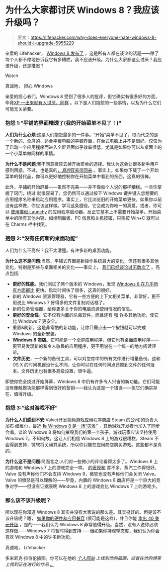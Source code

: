 # 为什么大家都讨厌 Windows 8？我应该升级吗？

> 原文：<https://lifehacker.com/why-does-everyone-hate-windows-8-should-i-upgrade-5955229>

亲爱的 Lifehacker，
[Windows 8 发布了](http://windows.microsoft.com/en-US/windows/buy) ，这是所有人都在谈论的话题——除了每个人都不停地告诉我它有多糟糕，我不应该升级。为什么大家都这么讨厌？我应该升级，还是推迟？

Watch

真诚地，
担心 Windows

亲爱的担心者们，Windows 8 受到了很多人的批评，但它确实有很多好的方面。毕竟[XP 一出来就有人讨厌，同样](http://www.zdnet.com/windows-8-is-the-new-xp-7000006095/) 。以下是人们抱怨的一些事情，以及为什么它们可能无关紧要。

### 抱怨 1:“平铺的界面糟透了(我的开始菜单不见了！)"

**人们为什么心烦**:这是人们抱怨最多的一件事。“开始”菜单不见了，取而代之的是一个新的、全屏的、适合平板电脑的平铺界面，在台式电脑上并不是很好。仅仅为了启动一个应用程序而进入全屏界面似乎效率很低，尤其是如果你可以从桌面上的一个小菜单做同样的事情。

**为什么不是问题**:我不同意微软去掉开始菜单的选择。我认为这会让很多新手用户感到困惑。不过，也是真的[，*真的*容易带回来](https://lifehacker.com/how-to-bring-the-start-menu-back-in-windows-8-5955089) 。事实上，如果你下载了一个开始菜单的替代品，你可以更好地控制你在开始菜单中看到的东西，这真的很棒。

此外，平铺的开始屏幕——虽然不完美——并不像每个人说的那样糟糕。一旦你掌握了窍门，绕过 就很容易了。您仍然可以通过按下 Windows 键并键入您想要的应用程序名称来启动应用程序。事实上，它比浏览旧的开始菜单更快，如果你以前没有这样做，你应该这样做。学习这条捷径。它会成为你唯一的真爱。或者，你可以 [使用类似 Launchy](http://lifehacker.com/the-best-application-launcher-for-windows-5835770) 的应用程序启动器，反正它基本上不需要开始菜单。开始菜单中的所有其他内容，如控制面板、PC 信息和关机按钮，只需按 Win+C 就可以在 Charms 栏中找到。

### 抱怨 2:“没有任何新的桌面功能”

人们为什么不高兴？我不太清楚。有许多新的桌面功能。

**为什么这不是问题**:当然，平铺式界面是新操作系统最大的变化，但还有很多其他变化，特别是那些与桌面相关的变化——事实上， [我们已经谈论过无数次了](https://lifehacker.com/the-best-new-features-in-windows-8-5839777) 。亮点包括:

*   **更好的性能**。我们测试了两个版本的 Windows，发现 [Windows 8 在几乎所有方面都比](http://lifehacker.com/windows-8-speed-tests-its-faster-at-pretty-much-everyt-5841702) 更快。启动时间快了很多，这真的很好。
*   新的 Windows 资源管理器，它有一些方便的上下文相关菜单，非常好，更不用说比 Windows 7 好得多的文件复制对话框了。
*   新的任务管理器，给你更多关于你的电脑资源使用情况的信息。
*   **更好的安全性**。它不仅有内置的杀毒软件，而且还有 [和](http://www.pcmag.com/article2/0,2817,2408016,00.asp) 许多其他功能，使它比 Windows 7 更安全。
*   重置&刷新，这是非常酷的新功能，让你只需点击一个按钮就可以完成 Windows 的全新安装。
*   **Windows 8 商店**。它可能是一个全屏应用程序，但它也有桌面应用程序——更容易发现新的和令人敬畏的应用程序，更不用说在一个统一的地方阅读评论。
*   **文件历史**，一个新的备份工具，可以对您库中的所有文件进行增量备份。这和 OS X 的时间机器没什么不同，让你可以在任何时间点还原到文件的任何版本。文件历史也有很多高级设置，很牛逼。

即使你完全绕过开始屏幕，Windows 8 中仍有许多令人兴奋的新功能。它们可能没有像触摸功能那样得到很好的营销——我认为这是一个错误——但它们确实存在，值得升级。

### 抱怨 3:“这对游戏不好”

**为什么人们感到不安**:Valve(开发视频游戏应用程序商店 Steam 的公司)的负责人加布·纽维尔，最近 [称 Windows 8 是一场“灾难”](https://kotaku.com/gabe-newell-wants-to-support-linux-because-windows-8-i-5929067) ，其他游戏开发者也加入了同步合唱，谈论 Windows 8 将如何摧毁我们的第一个孩子，游戏玩家应该坚持使用 Windows 7。不知何故，这让人们相信 Windows 8 上的游戏很糟糕，Steam 不会得到支持，微软将关闭其系统，所以你只能在应用商店购买游戏。这些都不是真的。

**为什么这不是问题**:简而言之:人们对一些微小的评论看得太多了。Windows 8 上的游戏和 Windows 7 上的游戏完全一样。 [的表现和](http://www.pcworld.com/article/2011088/pc-gaming-performance-on-windows-8-a-hard-data-analysis.html) 差不多。蒸汽工作得很好。Valve 没有声称他们不会支持 Windows 8，微软也没有声称他们会关闭 Valve。Valve 的愤怒是可以理解的——毕竟，内置的 Windows 8 商店将是一个巨大的竞争对手——但没有证据表明 Windows 8 上的游戏会比 Windows 7 上的游戏少。

### 那么该不该升级呢？

所以现在你知道 Windows 8 其实并没有大家说的那么差。其实挺好的。但是该不该升级呢？嗯， [如果你的硬件和应用兼容](https://lifehacker.com/how-to-prepare-your-computer-for-windows-8-5954904) (很可能是这样)，并且你能 [拿出 40 美元升级](http://lifehacker.com/windows-8-will-be-a-39-99-upgrade-for-xp-and-above-5922982) ，是的——我们认为 Windows 8 非常值得升级。当然，没有人说你必须这样做——Windows 7 将暂时得到支持——但如果你持观望态度，我们认为你会喜欢 Windows 8 中的许多新功能。

真诚地，
Lifehacker

多米尼克·拉伯伦插图。你可以在他的 [*个人网站*](http://www.countblackula.net/) *上找到他的插画，或者在他的博客* *上找到正在进行的作品* [*。*](http://www.sketchbanquet.blogspot.com/)